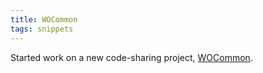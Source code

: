 ```yaml
---
title: WOCommon
tags: snippets
---
```


Started work on a new code-sharing project, [WOCommon](http://wincent.dev/wiki/WOCommon).
